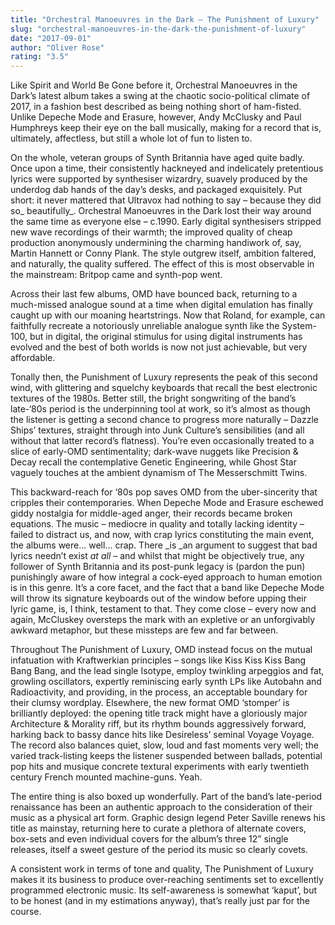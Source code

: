 ```yaml
---
title: "Orchestral Manoeuvres in the Dark – The Punishment of Luxury"
slug: "orchestral-manoeuvres-in-the-dark-the-punishment-of-luxury"
date: "2017-09-01"
author: "Oliver Rose"
rating: "3.5"
---
```


Like Spirit and World Be Gone before it, Orchestral Manoeuvres in the Dark’s latest album takes a swing at the chaotic socio-political climate of 2017, in a fashion best described as being nothing short of ham-fisted. Unlike Depeche Mode and Erasure, however, Andy McClusky and Paul Humphreys keep their eye on the ball musically, making for a record that is, ultimately, affectless, but still a whole lot of fun to listen to.

On the whole, veteran groups of Synth Britannia have aged quite badly. Once upon a time, their consistently hackneyed and indelicately pretentious lyrics were supported by synthesiser wizardry, suavely produced by the underdog dab hands of the day’s desks, and packaged exquisitely. Put short: it never mattered that Ultravox had nothing to say – because they did so_ beautifully_. Orchestral Manoeuvres in the Dark lost their way around the same time as everyone else – c.1990. Early digital synthesisers stripped new wave recordings of their warmth; the improved quality of cheap production anonymously undermining the charming handiwork of, say, Martin Hannett or Conny Plank. The style outgrew itself, ambition faltered, and naturally, the quality suffered. The effect of this is most observable in the mainstream: Britpop came and synth-pop went.

Across their last few albums, OMD have bounced back, returning to a much-missed analogue sound at a time when digital emulation has finally caught up with our moaning heartstrings. Now that Roland, for example, can faithfully recreate a notoriously unreliable analogue synth like the System-100, but in digital, the original stimulus for using digital instruments has evolved and the best of both worlds is now not just achievable, but very affordable. 

Tonally then, the Punishment of Luxury represents the peak of this second wind, with glittering and squelchy keyboards that recall the best electronic textures of the 1980s. Better still, the bright songwriting of the band’s late-‘80s period is the underpinning tool at work, so it’s almost as though the listener is getting a second chance to progress more naturally – Dazzle Ships’ textures, straight through into Junk Culture’s sensibilities (and all without that latter record’s flatness). You’re even occasionally treated to a slice of early-OMD sentimentality; dark-wave nuggets like Precision & Decay recall the contemplative Genetic Engineering, while Ghost Star vaguely touches at the ambient dynamism of The Messerschmitt Twins.

This backward-reach for ‘80s pop saves OMD from the uber-sincerity that cripples their contemporaries. When Depeche Mode and Erasure eschewed giddy nostalgia for middle-aged anger, their records became broken equations. The music – mediocre in quality and totally lacking identity – failed to distract us, and now, with crap lyrics constituting the main event, the albums were… well… crap. There _is _an argument to suggest that bad lyrics needn’t exist _at all_ – and whilst that might be objectively true, any follower of Synth Britannia and its post-punk legacy is (pardon the pun) punishingly aware of how integral a cock-eyed approach to human emotion is in this genre. It’s a core facet, and the fact that a band like Depeche Mode will throw its signature keyboards out of the window before upping their lyric game, is, I think, testament to that. They come close – every now and again, McCluskey oversteps the mark with an expletive or an unforgivably awkward metaphor, but these missteps are few and far between.

Throughout The Punishment of Luxury, OMD instead focus on the mutual infatuation with Kraftwerkian principles – songs like Kiss Kiss Kiss Bang Bang Bang, and the lead single Isotype, employ twinkling arpeggios and fat, growling oscillators, expertly reminiscing early synth LPs like Autobahn and Radioactivity, and providing, in the process, an acceptable boundary for their clumsy wordplay. Elsewhere, the new format OMD ‘stomper’ is brilliantly deployed: the opening title track might have a gloriously major Architecture & Morality riff, but its rhythm bounds aggressively forward, harking back to bassy dance hits like Desireless’ seminal Voyage Voyage. The record also balances quiet, slow, loud and fast moments very well; the varied track-listing keeps the listener suspended between ballads, potential pop hits and musique concrete textural experiments with early twentieth century French mounted machine-guns. Yeah.

The entire thing is also boxed up wonderfully. Part of the band’s late-period renaissance has been an authentic approach to the consideration of their music as a physical art form. Graphic design legend Peter Saville renews his title as mainstay, returning here to curate a plethora of alternate covers, box-sets and even individual covers for the album’s three 12” single releases, itself a sweet gesture of the period its music so clearly covets.

A consistent work in terms of tone and quality, The Punishment of Luxury makes it its business to produce over-reaching sentiments set to excellently programmed electronic music. Its self-awareness is somewhat ‘kaput’, but to be honest (and in my estimations anyway), that’s really just par for the course.
